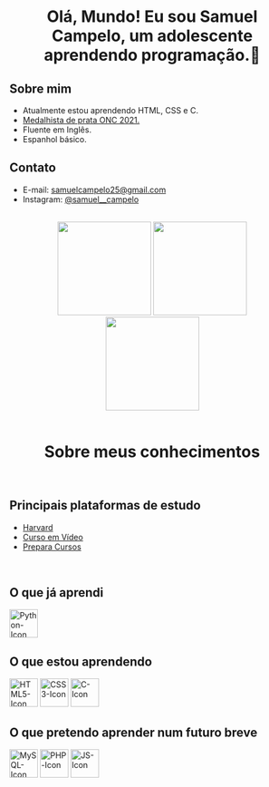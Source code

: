 <h1 align="center">Olá, Mundo! Eu sou Samuel Campelo, um adolescente aprendendo programação.👋</h1>

<h2>Sobre mim</h2>
<ul>
  <li>Atualmente estou aprendendo HTML, CSS e C.</li>
  <li><a href="https://certificados.onciencias.org/item/1ZX7TRN6">Medalhista de prata ONC 2021.</a></li>
  <li>Fluente em Inglês.</li>
  <li>Espanhol básico.</li>
</ul>

<h2>Contato</h2>

<ul>
  <li>E-mail: <a href="https://mail.google.com/mail/u/0/#inbox?compose=new">samuelcampelo25@gmail.com</a></li>
  <li>Instagram: <a href="https://www.instagram.com/samuel__campelo/">@samuel__campelo</a></li>
</ul>

<br>

<div align="center">
  <img height="165em" src="https://github-readme-stats.vercel.app/api/top-langs/?username=OrekiHoutarouu&count_private=true&layout=compact&theme=radical&locale=pt-br"/>
  <img height="165em" src="https://github-readme-stats.vercel.app/api/?username=OrekiHoutarouu&count_private=true&show_icons=true&theme=radical&locale=pt-br"/>
  <br>
  <img height="165em" src="https://github-readme-streak-stats.herokuapp.com/?user=OrekiHoutarouu&theme=radical&locale=pt-br"/>
</div>
    
<br>

<h1 align="center">Sobre meus conhecimentos</h1>
 
<br>

<h2>Principais plataformas de estudo</h2>

<ul>
  <li><a href="https://learning.edx.org/course/course-v1:HarvardX+CS50+X/home" target="blank">Harvard</a></li>
  <li><a href="https://www.cursoemvideo.com" target="blank">Curso em Vídeo</a></li>
  <li><a href="https://www.prepara.com.br/cursos/presenciais/tecnologia/curso-web-design-presencial">Prepara Cursos</a></li>
</ul>

<br>

<h2>O que já aprendi</h2>

<div style="display: inline-block;">
    <img width="50px" src="https://cdn.jsdelivr.net/gh/devicons/devicon/icons/python/python-original.svg" alt="Python-Icon">
</div>


<h2>O que estou aprendendo</h2>

<div style="display: inline-block;">
    <img width="50px" src="https://cdn.jsdelivr.net/gh/devicons/devicon/icons/html5/html5-original.svg" alt="HTML5-Icon">
    <img width="50px" src="https://cdn.jsdelivr.net/gh/devicons/devicon/icons/css3/css3-original.svg" alt="CSS3-Icon">
    <img width="50px" src="https://cdn.jsdelivr.net/gh/devicons/devicon/icons/c/c-original.svg" alt="C-Icon">
</div>


<h2>O que pretendo aprender num futuro breve</h2>

<div style="display: inline-block;">
    <img width="50px" src="https://cdn.jsdelivr.net/gh/devicons/devicon/icons/mysql/mysql-original.svg" alt="MySQL-Icon">
    <img width="50px" src="https://cdn.jsdelivr.net/gh/devicons/devicon/icons/php/php-original.svg" alt="PHP-Icon">
    <img width="50px" src="https://cdn.jsdelivr.net/gh/devicons/devicon/icons/javascript/javascript-original.svg" alt="JS-Icon">
</div>
